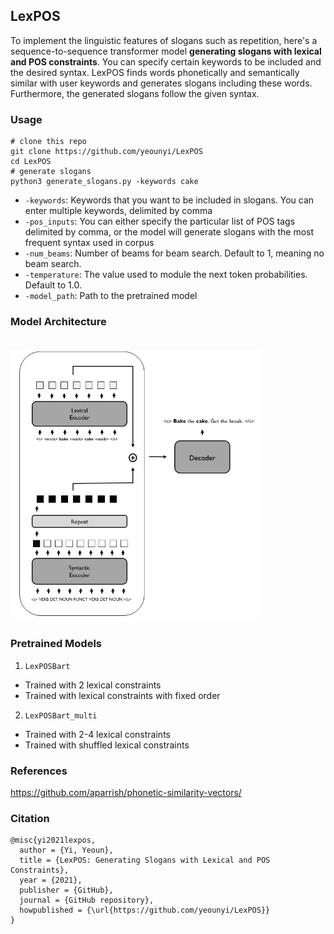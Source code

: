## LexPOS
To implement the linguistic features of slogans such as repetition, here's a sequence-to-sequence transformer model <b>generating slogans with lexical and POS constraints</b>. You can specify certain keywords to be included and the desired syntax. LexPOS finds words phonetically and semantically similar with user keywords and generates slogans including these words. Furthermore, the generated slogans follow the given syntax.

### Usage 
```python3
# clone this repo
git clone https://github.com/yeounyi/LexPOS
cd LexPOS
# generate slogans 
python3 generate_slogans.py -keywords cake
```
- `-keywords`: Keywords that you want to be included in slogans. You can enter multiple keywords, delimited by comma
-  `-pos_inputs`: You can either specify the particular list of POS tags delimited by comma, or the model will generate slogans with the most frequent syntax used in corpus 
- `-num_beams`: Number of beams for beam search. Default to 1, meaning no beam search.
- `-temperature`: The value used to module the next token probabilities. Default to 1.0.
- `-model_path`: Path to the pretrained model

### Model Architecture
<br>
<img src="https://github.com/yeounyi/yeounyi.github.io/blob/main/assets/img/model_structure.JPG?raw=true" width=400>
<br>

### Pretrained Models 
1. `LexPOSBart`
- Trained with 2 lexical constraints 
- Trained with lexical constraints with fixed order 
2. `LexPOSBart_multi`
- Trained with 2-4 lexical constraints
- Trained with shuffled lexical constraints   

### References
https://github.com/aparrish/phonetic-similarity-vectors/

### Citation
```
@misc{yi2021lexpos,
  author = {Yi, Yeoun},
  title = {LexPOS: Generating Slogans with Lexical and POS Constraints},
  year = {2021},
  publisher = {GitHub},
  journal = {GitHub repository},
  howpublished = {\url{https://github.com/yeounyi/LexPOS}}
}
```
